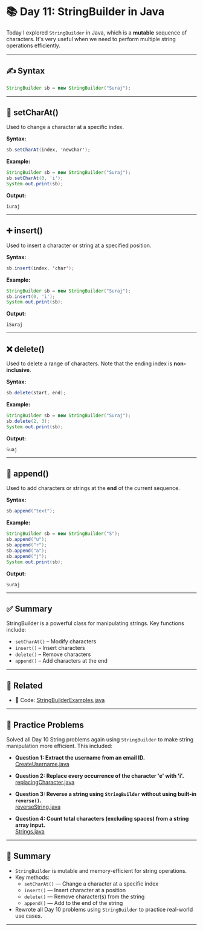 # 📚 Day 11: StringBuilder in Java

Today I explored `StringBuilder` in Java, which is a **mutable** sequence of characters. It's very useful when we need to perform multiple string operations efficiently.

---

## ✍️ Syntax

```java
StringBuilder sb = new StringBuilder("Suraj");
```

---

## 🔧 setCharAt()

Used to change a character at a specific index.

**Syntax:**
```java
sb.setCharAt(index, 'newChar');
```

**Example:**
```java
StringBuilder sb = new StringBuilder("Suraj");
sb.setCharAt(0, 'i');
System.out.print(sb);
```

**Output:**
```
iuraj
```

---

## ➕ insert()

Used to insert a character or string at a specified position.

**Syntax:**
```java
sb.insert(index, 'char');
```

**Example:**
```java
StringBuilder sb = new StringBuilder("Suraj");
sb.insert(0, 'i');
System.out.print(sb);
```

**Output:**
```
iSuraj
```

---

## ❌ delete()

Used to delete a range of characters. Note that the ending index is **non-inclusive**.

**Syntax:**
```java
sb.delete(start, end);
```

**Example:**
```java
StringBuilder sb = new StringBuilder("Suraj");
sb.delete(2, 3);
System.out.print(sb);
```

**Output:**
```
Suaj
```

---

## 🧩 append()

Used to add characters or strings at the **end** of the current sequence.

**Syntax:**
```java
sb.append("text");
```

**Example:**
```java
StringBuilder sb = new StringBuilder("S");
sb.append("u");
sb.append("r");
sb.append("a");
sb.append("j");
System.out.print(sb);
```

**Output:**
```
Suraj
```

---

## ✅ Summary

StringBuilder is a powerful class for manipulating strings. Key functions include:

- `setCharAt()` – Modify characters
- `insert()` – Insert characters
- `delete()` – Remove characters
- `append()` – Add characters at the end

---

## 🔗 Related

- 🔎 Code: [StringBuilderExamples.java]()

---

## 🧠 Practice Problems

Solved all Day 10 String problems again using `StringBuilder` to make string manipulation more efficient. This included:

* **Question 1: Extract the username from an email ID.**  
  [CreateUsername.java]()

* **Question 2: Replace every occurrence of the character 'e' with 'i'.**  
  [replacingCharacter.java]()

* **Question 3: Reverse a string using `StringBuilder` without using built-in `reverse()`.**  
  [reverseString.java]()

* **Question 4: Count total characters (excluding spaces) from a string array input.**  
  [Strings.java]()

---
## 📝 Summary

- `StringBuilder` is mutable and memory-efficient for string operations.
- Key methods:
  - `setCharAt()` — Change a character at a specific index
  - `insert()` — Insert character at a position
  - `delete()` — Remove character(s) from the string
  - `append()` — Add to the end of the string
- Rewrote all Day 10 problems using `StringBuilder` to practice real-world use cases.

---
